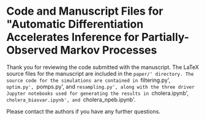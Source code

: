 # Code and Manuscript Files for "Automatic Differentiation Accelerates Inference for Partially-Observed Markov Processes

Thank you for reviewing the code submitted with the manuscript. The LaTeX source files for the manuscript are included in the `paper/' directory. The source code for the simulations are contained in `filtering.py', `optim.py', `pomps.py', and `resampling.py', along with the three driver Jupyter notebooks used for generating the results in `cholera.ipynb', `cholera_biasvar.ipynb', and `cholera_npeb.ipynb'. 

Please contact the authors if you have any further questions. 
